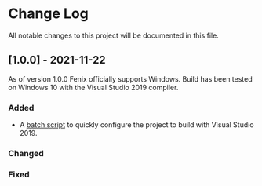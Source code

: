 # Change Log
All notable changes to this project will be documented in this file.

## [1.0.0] - 2021-11-22

As of version 1.0.0 Fenix officially supports Windows. Build has been tested on Windows 10 with the Visual Studio 2019 compiler.

### Added

- A [batch script](https://github.com/eligum/Fenix/blob/master/scripts/gen-project.bat) to quickly configure the project to build with Visual Studio 2019.

### Changed

### Fixed
